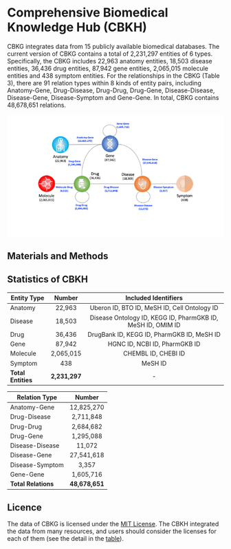 # Comprehensive Biomedical Knowledge Hub (CBKH)
CBKG integrates data from 15 publicly available biomedical databases. The current version of CBKG contains a total of 2,231,297 entities of 6 types. Specifically, the CBKG includes 22,963 anatomy entities, 18,503 disease entities, 36,436 drug entities, 87,942 gene entities, 2,065,015 molecule entities and 438 symptom entities. For the relationships in the CBKG (Table 3), there are 91 relation types within 8 kinds of entity pairs, including Anatomy-Gene, Drug-Disease, Drug-Drug, Drug-Gene, Disease-Disease, Disease-Gene, Disease-Symptom and Gene-Gene. In total, CBKG contains 48,678,651 relations.

![Schema](KG_Schema.png)

## Materials and Methods

## Statistics of CBKH
| Entity Type    | Number    | Included Identifiers |
| ---------------|:---------:|:--------------------:|
| Anatomy        | 22,963    | Uberon ID, BTO ID, MeSH ID, Cell Ontology ID |
| Disease        | 18,503    | Disease Ontology ID, KEGG ID, PharmGKB ID, MeSH ID, OMIM ID |
| Drug           | 36,436    | DrugBank ID, KEGG ID, PharmGKB ID, MeSH ID |
| Gene           | 87,942    | HGNC ID, NCBI ID, PharmGKB ID |
| Molecule       | 2,065,015 | CHEMBL ID, CHEBI ID |
| Symptom        | 438       | MeSH ID |
| **Total Entities** | **2,231,297** | - |

| Relation Type   |	Number     |
| ----------------|:----------:|
| Anatomy-Gene	  | 12,825,270 |
| Drug-Disease	  | 2,711,848  |
| Drug-Drug	      | 2,684,682  |
| Drug-Gene	      | 1,295,088  |
| Disease-Disease	| 11,072     |
| Disease-Gene	  | 27,541,618 |
| Disease-Symptom	| 3,357      |
| Gene-Gene	      | 1,605,716  |
| **Total Relations** | **48,678,651** |

## Licence
The data of CBKG is licensed under the [MIT License](https://github.com/houyurain/CBKH/blob/main/LICENSE). The CBKH integrated the data from many resources, and users should consider the licenses for each of them (see the detail in the [table]()). 
